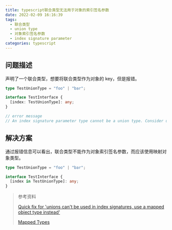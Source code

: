 ```yaml
---
title: typescript联合类型无法用于对象的索引签名参数
date: 2022-02-09 16:16:39
tags:
  - 联合类型
  - union type
  - 对象索引签名参数
  - index signature parameter
categories: typescript
---
```


## 问题描述

声明了一个联合类型，想要将联合类型作为对象的 key，但是报错。

```ts
type TestUnionType = "foo" | "bar";

interface TestInterface {
  [index: TestUnionType]: any;
}

// error message
// An index signature parameter type cannot be a union type. Consider using a mapped object type instead.
```

## 解决方案

通过报错信息可以看出，联合类型不能作为对象索引签名参数，而应该使用映射对象类型。

```ts
type TestUnionType = "foo" | "bar";

interface TestInterface {
  [index in TestUnionType]: any;
}
```

> 参考资料
>
> [Quick fix for 'unions can't be used in index signatures, use a mapped object type instead'](https://github.com/microsoft/TypeScript/issues/24220)
>
> [Mapped Types](https://www.typescriptlang.org/docs/handbook/2/mapped-types.html)
